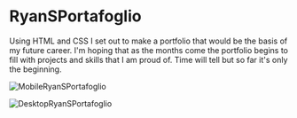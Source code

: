 # RyanSPortafoglio

  Using HTML and CSS I set out to make a portfolio that would be the basis of my future career.
  I'm hoping that as the months come the portfolio begins to fill with projects and skills that I am proud of. Time will tell but so far it's only the beginning.
    
    
![MobileRyanSPortafoglio](https://user-images.githubusercontent.com/101837927/160785072-e21bd808-2fa4-4bc9-bd16-845378fbfcf9.png)


![DesktopRyanSPortafoglio](https://user-images.githubusercontent.com/101837927/160784841-98b54ca4-ebef-4762-b090-d29904e0856b.png)
